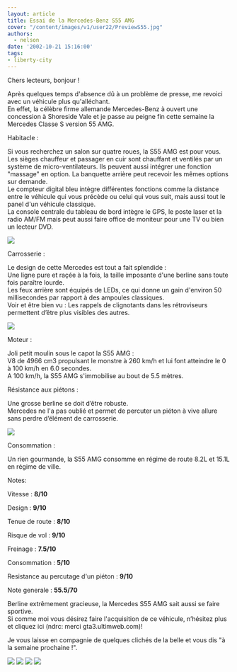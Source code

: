 ```yaml
---
layout: article
title: Essai de la Mercedes-Benz S55 AMG
cover: "/content/images/v1/user22/PreviewS55.jpg"
authors:
  - nelson
date: '2002-10-21 15:16:00'
tags:
- liberty-city
---
```


Chers lecteurs, bonjour !

Après quelques temps d'absence dû à un problème de presse, me revoici avec un véhicule plus qu'alléchant.  
En effet, la célèbre firme allemande Mercedes-Benz à ouvert une concession à Shoreside Vale et je passe au peigne fin cette semaine la Mercedes Classe S version 55 AMG.

Habitacle :

Si vous recherchez un salon sur quatre roues, la S55 AMG est pour vous.  
Les sièges chauffeur et passager en cuir sont chauffant et ventilés par un système de micro-ventilateurs. Ils peuvent aussi intégrer une fonction "massage" en option. La banquette arrière peut recevoir les mêmes options sur demande.  
Le compteur digital bleu intègre différentes fonctions comme la distance entre le véhicule qui vous précède ou celui qui vous suit, mais aussi tout le panel d'un véhicule classique.  
La console centrale du tableau de bord intègre le GPS, le poste laser et la radio AM/FM mais peut aussi faire office de moniteur pour une TV ou bien un lecteur DVD.

![](/content/images/2016/07/s55amg5.jpg)

Carrosserie :

Le design de cette Mercedes est tout a fait splendide :  
Une ligne pure et raçée à la fois, la taille imposante d'une berline sans toute fois paraître lourde.  
Les feux arrière sont équipés de LEDs, ce qui donne un gain d'environ 50 millisecondes par rapport à des ampoules classiques.  
Voir et être bien vu : Les rappels de clignotants dans les rétroviseurs permettent d’être plus visibles des autres.

![](/content/images/2016/07/s55amg3.jpg)

Moteur :

Joli petit moulin sous le capot la S55 AMG :  
V8 de 4966 cm3 propulsant le monstre à 260 km/h et lui font atteindre le 0 à 100 km/h en 6.0 secondes.  
A 100 km/h, la S55 AMG s'immobilise au bout de 5.5 mètres.

Résistance aux piétons :

Une grosse berline se doit d’être robuste.  
Mercedes ne l'a pas oublié et permet de percuter un piéton à vive allure sans perdre d’élément de carrosserie.

![](/content/images/2016/07/s55amg6.jpg)

Consommation :

Un rien gourmande, la S55 AMG consomme en régime de route 8.2L et 15.1L en régime de ville.

Notes:

Vitesse : **8/10**

Design : **9/10**

Tenue de route : **8/10**

Risque de vol : **9/10**

Freinage : **7.5/10**

Consommation : **5/10**

Resistance au percutage d'un piéton : **9/10**

Note generale : **55.5/70**

Berline extrêmement gracieuse, la Mercedes S55 AMG sait aussi se faire sportive.  
Si comme moi vous désirez faire l'acquisition de ce véhicule, n’hésitez plus et cliquez ici (ndrc: merci gta3.ultimweb.com)!

Je vous laisse en compagnie de quelques clichés de la belle et vous dis "à la semaine prochaine !".

![](/content/images/2016/07/s55amg.jpg)
![](/content/images/2016/07/s55amg1.jpg)
![](/content/images/2016/07/s55amg2.jpg)
![](/content/images/2016/07/s55amg4.jpg)
